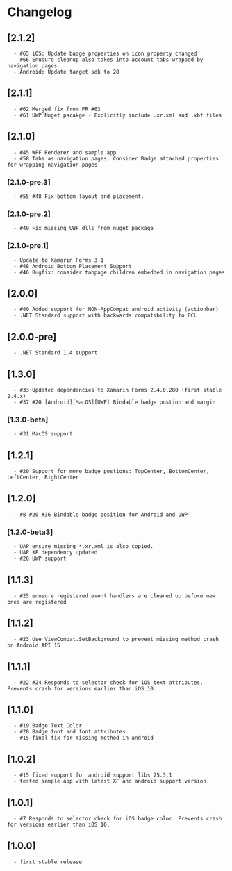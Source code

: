 # Changelog
## [2.1.2]
      - #65 iOS: Update badge properties on icon property changed
      - #66 Enusure cleanup also takes into account tabs wrapped by navigation pages
      - Android: Update target sdk to 28
## [2.1.1]
      - #62 Merged fix from PR #63
      - #61 UWP Nuget pacakge - Explicitly include .xr.xml and .xbf files
## [2.1.0]
      - #45 WPF Renderer and sample app
      - #58 Tabs as navigation pages. Consider Badge attached properties for wrapping navigation pages
### [2.1.0-pre.3]
      - #55 #48 Fix bottom layout and placement.
### [2.1.0-pre.2]
      - #49 Fix missing UWP dlls from nuget package
### [2.1.0-pre.1]
      - Update to Xamarin Forms 3.1 
      - #48 Android Bottom Placement Support
      - #46 Bugfix: consider tabpage children embedded in navigation pages
## [2.0.0]
      - #40 Added support for NON-AppCompat android activity (actionbar)
      - .NET Standard support with backwards compatibility to PCL
## [2.0.0-pre]
      - .NET Standard 1.4 support
## [1.3.0]
      - #33 Updated dependencies to Xamarin Forms 2.4.0.280 (first stable 2.4.x)
      - #37 #20 [Android][MacOS][UWP] Bindable badge postion and margin
### [1.3.0-beta]
      - #31 MacOS support
## [1.2.1]
      - #20 Support for more badge postions: TopCenter, BottomCenter, LeftCenter, RightCenter
## [1.2.0]
      - #8 #20 #36 Bindable badge position for Android and UWP
### [1.2.0-beta3]
      - UAP ensure missing *.xr.xml is also copied.
      - UAP XF dependency updated
      - #26 UWP support
## [1.1.3]
      - #25 enusure registered event handlers are cleaned up before new ones are registered
## [1.1.2]
      - #23 Use ViewCompat.SetBackground to prevent missing method crash on Android API 15
## [1.1.1]
      - #22 #24 Responds to selector check for iOS text attributes. Prevents crash for versions earlier than iOS 10.
## [1.1.0]
      - #19 Badge Text Color
      - #20 Badge font and font attributes
      - #15 final fix for missing method in android
## [1.0.2]
      - #15 fixed support for android support libs 25.3.1
      - tested sample app with latest XF and android support version
## [1.0.1]
      - #7 Responds to selector check for iOS badge color. Prevents crash for versions earlier than iOS 10.
## [1.0.0]
      - first stable release
